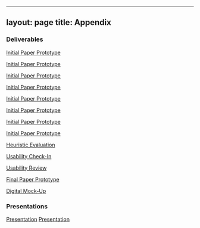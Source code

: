 
---
layout: page
title: Appendix
---

### Deliverables

[Initial Paper Prototype](https://cmpelz.github.io/2018-09-27-group_project_proposal/)

[Initial Paper Prototype](https://cmpelz.github.io/2018-09-27-team_contract/)

[Initial Paper Prototype](https://cmpelz.github.io/2018-09-27-contextual_inquiry_plan/)

[Initial Paper Prototype](https://cmpelz.github.io/2018-10-01-contextual_inquiry_checkin/)

[Initial Paper Prototype](https://cmpelz.github.io/2018-10-01-contextual_inquiry_checkin/)

[Initial Paper Prototype](https://cmpelz.github.io/2018-10-15-task_review/)

[Initial Paper Prototype](https://cmpelz.github.io/2018-10-22-project_design/)

[Initial Paper Prototype](https://cmpelz.github.io/2018-10-29-paper_prototype/)

[Heuristic Evaluation](https://cmpelz.github.io/2018-11-01-heuristic_evaluation/)

[Usability Check-In](https://cmpelz.github.io/2018-11-05-usability_checkin/)

[Usability Review](https://cmpelz.github.io/2018-11-08-usability_review/)

[Final Paper Prototype](https://cmpelz.github.io/2018-11-08-final_paper_prototype/)

[Digital Mock-Up](https://cmpelz.github.io/2018-11-13-digital_mock_up/)


### Presentations
[Presentation](/Understanding_to_Make_Presentation.pdf)
[Presentation](/SWCMA.pdf)
